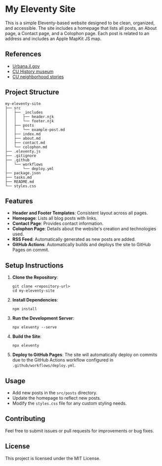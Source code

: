 # My Eleventy Site

This is a simple Eleventy-based website designed to be clean, organized, and accessible. The site includes a homepage that lists all posts, an About page, a Contact page, and a Colophon page. Each post is related to an address and includes an Apple MapKit JS map.

## References

- [Urbana.il.gov](https://www.urbanail.gov/living-urbana/page/historic-urbana)
- [CU History museum](https://www.champaigncountyhistory.org/)
- [CU neighborhood stories](https://storymaps.arcgis.com/stories/8a41395e64ee42bb886c36331a76a014)

## Project Structure

```
my-eleventy-site
├── src
│   ├── _includes
│   │   ├── header.njk
│   │   └── footer.njk
│   ├── posts
│   │   └── example-post.md
│   ├── index.md
│   ├── about.md
│   ├── contact.md
│   └── colophon.md
├── .eleventy.js
├── .gitignore
├── .github
│   └── workflows
│       └── deploy.yml
├── package.json
├── tasks.md
├── README.md
└── styles.css
```

## Features

- **Header and Footer Templates**: Consistent layout across all pages.
- **Homepage**: Lists all blog posts with links.
- **Contact Page**: Provides contact information.
- **Colophon Page**: Details about the website's creation and technologies used.
- **RSS Feed**: Automatically generated as new posts are added.
- **GitHub Actions**: Automatically builds and deploys the site to GitHub Pages on commit.

## Setup Instructions

1. **Clone the Repository**: 
   ```
   git clone <repository-url>
   cd my-eleventy-site
   ```

2. **Install Dependencies**: 
   ```
   npm install
   ```

3. **Run the Development Server**: 
   ```
   npx eleventy --serve
   ```

4. **Build the Site**: 
   ```
   npx eleventy
   ```

5. **Deploy to GitHub Pages**: 
   The site will automatically deploy on commits due to the GitHub Actions workflow configured in `.github/workflows/deploy.yml`.

## Usage

- Add new posts in the `src/posts` directory.
- Update the homepage to reflect new posts.
- Modify the `styles.css` file for any custom styling needs.

## Contributing

Feel free to submit issues or pull requests for improvements or bug fixes. 

## License

This project is licensed under the MIT License.
